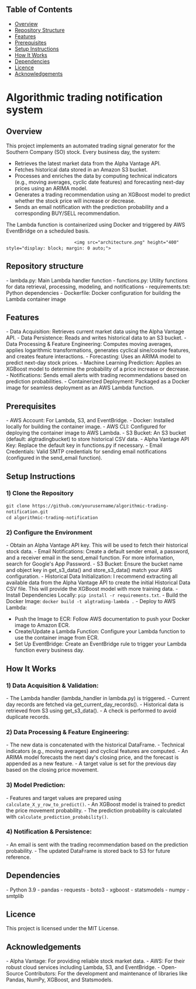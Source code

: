 <h2>Table of Contents</h2>
<ul>
  <li><a href="#overview">Overview</a></li>
  <li><a href="#repository-structure">Repository Structure</a></li>
  <li><a href="#features">Features</a></li>
  <li><a href="#prerequisites">Prerequisites</a></li>
  <li><a href="#setup-instructions">Setup Instructions</a></li>
  <li><a href="#how-it-works">How It Works</a></li>
  <li><a href="#dependencies">Dependencies</a></li>
  <li><a href="#licence">Licence</a></li>
  <li><a href="#acknowledgements">Acknowledgements</a></li>
</ul>


<h1>Algorithmic trading notification system</h1> 

<h2>Overview</h2>

This project implements an automated trading signal generator for the Southern Company (SO) stock. Every business day, the system:
- Retrieves the latest market data from the Alpha Vantage API.
- Fetches historical data stored in an Amazon S3 bucket.
- Processes and enriches the data by computing technical indicators (e.g., moving averages, cyclic date features) and forecasting next-day prices using an ARIMA model.
- Generates a trading recommendation using an XGBoost model to predict whether the stock price will increase or decrease.
- Sends an email notification with the prediction probability and a corresponding BUY/SELL recommendation.

The Lambda function is containerized using Docker and triggered by AWS EventBridge on a scheduled basis.


                              <img src="architecture.png" height="400" style="display: block; margin: 0 auto;">

<h2>Repository structure</h2>
- lambda.py:        Main Lambda handler function
- functions.py:     Utility functions for data retrieval, processing, modeling, and notifications
- requirements.txt: Python dependencies
- Dockerfile:       Docker configuration for building the Lambda container image</code></pre>

<h2>Features</h2> 
- Data Acquisition: Retrieves current market data using the Alpha Vantage API.
- Data Persistence: Reads and writes historical data to an S3 bucket.
- Data Processing & Feature Engineering: Computes moving averages, applies logarithmic transformations, generates cyclical sine/cosine features, and creates feature interactions.
- Forecasting: Uses an ARIMA model to predict next-day stock prices.
- Machine Learning Prediction: Applies an XGBoost model to determine the probability of a price increase or decrease.
- Notifications: Sends email alerts with trading recommendations based on prediction probabilities.
- Containerized Deployment: Packaged as a Docker image for seamless deployment as an AWS Lambda function.

<h2>Prerequisites</h2> 
- AWS Account: For Lambda, S3, and EventBridge.
- Docker: Installed locally for building the container image.
- AWS CLI: Configured for deploying the container image to AWS Lambda.
- S3 Bucket: An S3 bucket (default: algtradingbucket) to store historical CSV data.
- Alpha Vantage API Key: Replace the default key in functions.py if necessary.
- Email Credentials: Valid SMTP credentials for sending email notifications (configured in the send_email function).

<h2>Setup Instructions</h2>
<h3>1) Clone the Repository</h3>
<pre><code>git clone https://github.com/yourusername/algorithmic-trading-notification.git
cd algorithmic-trading-notification</code></pre>

<h3>2) Configure the Environment</h3>
- Obtain an Alpha Vantage API key. This will be used to fetch their historical stock data.
- Email Notifications: Create a default sender email, a password, and a receiver email in the send_email function. For more information, search for Google's App Password.
- S3 Bucket: Ensure the bucket name and object key in get_s3_data() and store_s3_data() match your AWS configuration.
- Historical Data Initialization: I recommend extracting all available data from the Alpha Vantage API to create the initial Historical Data CSV file. This will provide the XGBoost model with more training data.
- Install Dependencies Locally: <code>pip install -r requirements.txt</code>.
- Build the Docker Image: <code>docker build -t algtrading-lambda .</code>
- Deploy to AWS Lambda:
  <ul>
    <li>Push the Image to ECR: Follow AWS documentation to push your Docker image to Amazon ECR.</li>
    <li>Create/Update a Lambda Function: Configure your Lambda function to use the container image from ECR.</li>
    <li>Set Up EventBridge: Create an EventBridge rule to trigger your Lambda function every business day.</li>
  </ul>

<h2>How It Works</h2> 
<h3>1) Data Acquisition & Validation:</h3> 
- The Lambda handler (lambda_handler in lambda.py) is triggered.
- Current day records are fetched via get_current_day_records().
- Historical data is retrieved from S3 using get_s3_data().
- A check is performed to avoid duplicate records.

<h3>2) Data Processing & Feature Engineering:</h3> 
- The new data is concatenated with the historical DataFrame.
- Technical indicators (e.g., moving averages) and cyclical features are computed.
- An ARIMA model forecasts the next day's closing price, and the forecast is appended as a new feature.
- A target value is set for the previous day based on the closing price movement.

<h3>3) Model Prediction:</h3>
- Features and target values are prepared using <code>calculate_X_y_row_to_predict()</code>.
- An XGBoost model is trained to predict the price movement probability.
- The prediction probability is calculated with <code>calculate_prediction_probability()</code>.

<h3>4) Notification & Persistence:</h3> 
- An email is sent with the trading recommendation based on the prediction probability.
- The updated DataFrame is stored back to S3 for future reference.

<h2>Dependencies</h2> 
- Python 3.9
- pandas
- requests
- boto3
- xgboost
- statsmodels
- numpy
- smtplib

<h2>Licence</h2> 
This project is licensed under the MIT License.

<h2>Acknowledgements</h2> 
- Alpha Vantage: For providing reliable stock market data.
- AWS: For their robust cloud services including Lambda, S3, and EventBridge.
- Open-Source Contributors: For the development and maintenance of libraries like Pandas, NumPy, XGBoost, and Statsmodels.

